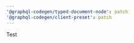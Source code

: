 ```yaml
---
'@graphql-codegen/typed-document-node': patch
'@graphql-codegen/client-preset': patch
---
```


Test
